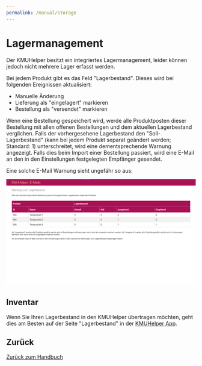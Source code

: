```yaml
---
permalink: /manual/storage
---
```


# Lagermanagement

Der KMUHelper besitzt ein integriertes Lagermanagement, leider können jedoch nicht mehrere Lager erfasst werden.

Bei jedem Produkt gibt es das Feld "Lagerbestand". Dieses wird bei folgenden Ereignissen aktualisiert:

- Manuelle Änderung
- Lieferung als "eingelagert" markieren
- Bestellung als "versendet" markieren

Wenn eine Bestellung gespeichert wird, werde alle Produktposten dieser Bestellung mit allen offenen Bestellungen und dem
aktuellen Lagerbestand verglichen. Falls der vorhergesehene Lagerbestand den "Soll-Lagerbestand" (kann bei jedem Produkt
separat geändert werden; Standard: 1) unterschreitet, wird eine dementsprechende Warnung angezeigt. Falls dies beim
Import einer Bestellung passiert, wird eine E-Mail an den in den Einstellungen festgelegten Empfänger gesendet.

Eine solche E-Mail Warnung sieht ungefähr so aus:

![KMUHelper E-Mails - Lagerbestandswarnung](../assets/images/screenshots/email_stock_warning.png)

## Inventar

Wenn Sie Ihren Lagerbestand in den KMUHelper übertragen möchten, geht dies am Besten auf der Seite "Lagerbestand" in
der [KMUHelper App](app.md).

## Zurück

[Zurück zum Handbuch](./README.md)
